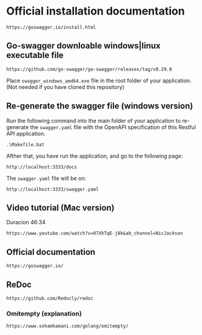 # Official installation documentation

```
https://goswagger.io/install.html
```

## Go-swagger downloable windows|linux executable file

```
https://github.com/go-swagger/go-swagger/releases/tag/v0.29.0
```

Place `swagger_windows_amd64.exe` file in the root folder of your application. (Not needed if you have cloned this repository)

## Re-generate the swagger file (windows version)

Run the following command into the main folder of your application to re-generate the `swagger.yaml` file with the OpenAPI specification of this Restful API application.

```
.\Makefile.bat
```

Afther that, you have run the application, and go to the following page:
```
http://localhost:3333/docs
```

The `swagger.yaml` file will be on:
```
http://localhost:3333/swagger.yaml
```



## Video tutorial (Mac version)

Duracion 46:34

```
https://www.youtube.com/watch?v=07XhTqE-j8k&ab_channel=NicJackson
```

## Official documentation

```
https://goswagger.io/
```

## ReDoc
```
https://github.com/Redocly/redoc
```

### Omitempty (explanation)

```
https://www.sohamkamani.com/golang/omitempty/
```